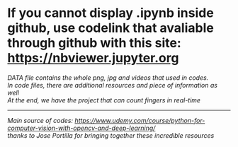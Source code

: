 
# If you cannot display .ipynb inside github, use codelink that avaliable through github with this site: https://nbviewer.jupyter.org

*DATA file contains the whole png, jpg and videos that used in codes.*                                                                                             
*In code files, there are additional resources and piece of information as well*                                                      
*At the end, we have the project that can count fingers in real-time*
___________________________________________________________________________________________________________________________
*Main source of codes: https://www.udemy.com/course/python-for-computer-vision-with-opencv-and-deep-learning/*                                        
*thanks to Jose Portilla for bringing together these incredible resources*



